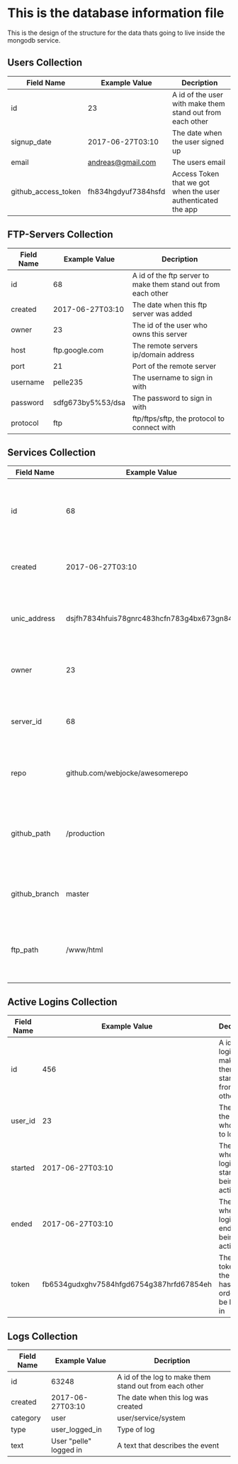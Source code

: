 # This is the database information file
This is the design of the structure for the data thats going to live inside the mongodb service.

## Users Collection
Field Name | Example Value | Decription
--- | --- | ---
id | 23 | A id of the user with make them stand out from each other
signup_date | 2017-06-27T03:10 | The date when the user signed up
email | andreas@gmail.com | The users email
github_access_token | fh834hgdyuf7384hsfd | Access Token that we got when the user authenticated the app

## FTP-Servers Collection
Field Name | Example Value | Decription
--- | --- | ---
id | 68 | A id of the ftp server to make them stand out from each other
created | 2017-06-27T03:10 | The date when this ftp server was added
owner | 23 | The id of the user who owns this server
host | ftp.google.com | The remote servers ip/domain address
port | 21 | Port of the remote server
username | pelle235 | The username to sign in with
password | sdfg673by5%53/dsa | The password to sign in with
protocol | ftp | ftp/ftps/sftp, the protocol to connect with

## Services Collection
Field Name | Example Value | Decription
--- | --- | ---
id | 68 | A id of the service to make them stand out from each other
created | 2017-06-27T03:10 | The date when this service was created
unic_address | dsjfh7834hfuis78gnrc483hcfn783g4bx673gn84h | A key that github's webhook uses to run this service
owner | 23 | The id of the user who owns this service
server_id | 68 | The id of the FTP-server that this service uses
repo | github.com/webjocke/awesomerepo | The repo that this service is going to use
github_path | /production | A path inside the repo where the files should be pulled from
github_branch | master | What branch the service is listening on
ftp_path | /www/html | A path inside the ftp server where the files should be pushed to

## Active Logins Collection
Field Name | Example Value | Decription
--- | --- | ---
id | 456 | A id of the login to make them stand out from each other
user_id | 23 | The id of the user who wants to login
started | 2017-06-27T03:10 | The date when this login started being active
ended | 2017-06-27T03:10 | The date when this login ended being active
token | fb6534gudxghv7584hfgd6754g387hrfd67854eh | The unic token that the user has in order to be logged in

## Logs Collection
Field Name | Example Value | Decription
--- | --- | ---
id | 63248 | A id of the log to make them stand out from each other
created | 2017-06-27T03:10 | The date when this log was created
category | user | user/service/system
type | user_logged_in | Type of log
text | User "pelle" logged in | A text that describes the event


